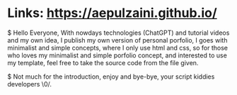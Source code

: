 # Links: https://aepulzaini.github.io/ 

$ Hello Everyone, With nowdays technologies (ChatGPT) and tutorial videos and my own idea, I publish my own version of personal porfolio, I goes with minimalist and simple concepts, where I only use html and css, so for those who loves my minimalist and simple porfolio concept, and interested to use my template, feel free to take the source code from the file given. 	

$ Not much for the introduction, enjoy and bye-bye, your script kiddies developers \0/.
